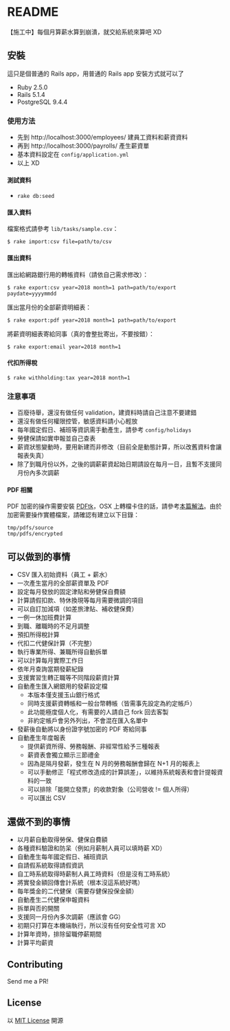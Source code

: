 # README

【施工中】每個月算薪水算到崩潰，就交給系統來算吧 XD

## 安裝
這只是個普通的 Rails app，用普通的 Rails app 安裝方式就可以了

- Ruby 2.5.0
- Rails 5.1.4
- PostgreSQL 9.4.4

### 使用方法
- 先到 http://localhost:3000/employees/ 建員工資料和薪資資料
- 再到 http://localhost:3000/payrolls/ 產生薪資單
- 基本資料設定在 `config/application.yml`
- 以上 XD

#### 測試資料
- `rake db:seed`

#### 匯入資料

檔案格式請參考 `lib/tasks/sample.csv`：

`$ rake import:csv file=path/to/csv`

#### 匯出資料

匯出給網路銀行用的轉帳資料（請依自己需求修改）：

`$ rake export:csv year=2018 month=1 path=path/to/export paydate=yyyymmdd`

匯出當月份的全部薪資明細表：

`$ rake export:pdf year=2018 month=1 path=path/to/export`

將薪資明細表寄給同事（真的會整批寄出，不要按錯）：

`$ rake export:email year=2018 month=1`

#### 代扣所得稅

`$ rake withholding:tax year=2018 month=1`

### 注意事項
- 百廢待舉，還沒有做任何 validation，建資料時請自己注意不要建錯
- 還沒有做任何權限控管，敏感資料請小心輕放
- 每年國定假日、補班等資訊需手動產生，請參考 `config/holidays`
- 勞健保請如實申報並自己查表
- 薪資狀態變動時，要用新建而非修改（目前全是動態計算，所以改舊資料會讓報表失真）
- 除了到職月份以外，之後的調薪薪資起始日期請設在每月一日，且暫不支援同月份內多次調薪

#### PDF 相關

PDF 加密的操作需要安裝 [PDFtk](https://www.pdflabs.com/tools/pdftk-the-pdf-toolkit/)，OSX 上轉檔卡住的話，請參考[本篇解法](https://stackoverflow.com/questions/39750883/pdftk-hanging-on-macos-sierra)。由於加密需要操作實體檔案，請確認有建立以下目錄：

```
tmp/pdfs/source
tmp/pdfs/encrypted
``` 

## 可以做到的事情
- CSV 匯入初始資料（員工 + 薪水）
- 一次產生當月的全部薪資單及 PDF
- 設定每月發放的固定津貼和勞健保自費額
- 計算請假扣款、特休換現等每月需要微調的項目
- 可以自訂加減項（如差旅津貼、補收健保費）
- 一例一休加班費計算
- 到職、離職時的不足月調整
- 預扣所得稅計算
- 代扣二代健保計算（不完整）
- 執行專業所得、兼職所得自動拆單
- 可以計算每月實際工作日
- 依年月查詢當期發薪紀錄
- 支援實習生轉正職等不同階段薪資計算
- 自動產生匯入網銀用的發薪設定檔
	- 本版本僅支援玉山銀行格式
	- 同時支援薪資轉帳和一般台幣轉帳（皆需事先設定為約定帳戶）
	- 此功能極度個人化，有需要的人請自己 fork 回去客製
	- 非約定帳戶會另外列出，不會混在匯入名單中
- 發薪後自動將以身份證字號加密的 PDF 寄給同事
- 自動產生年度報表
	- 提供薪資所得、勞務報酬、非經常性給予三種報表
	- 薪資表會獨立顯示三節禮金
	- 因為是隔月發薪，發生在 N 月的勞務報酬會歸在 N+1 月的報表上
	- 可以手動修正「程式修改造成的計算誤差」，以維持系統報表和會計提報資料的一致
	- 可以排除「能開立發票」的收款對象（公司營收 != 個人所得） 
	- 可以匯出 CSV

## 還做不到的事情

- 以月薪自動取得勞保、健保自費額
- 各種資料驗證和防呆（例如月薪制人員可以填時薪 XD）
- 自動產生每年國定假日、補班資訊
- 自請假系統取得請假資訊
- 自工時系統取得時薪制人員工時資料（但是沒有工時系統）
- 將實發金額回傳會計系統（根本沒這系統好嗎） 
- 每年獎金的二代健保（需要存健保投保金額）
- 自動產生二代健保申報資料
- 拆單與否的開關
- 支援同一月份內多次調薪（應該會 GG）
- 初期只打算在本機端執行，所以沒有任何安全性可言 XD
- 計算年資時，排除留職停薪期間
- 計算平均薪資

## Contributing
Send me a PR!

## License
以 [MIT License](http://opensource.org/licenses/MIT) 開源